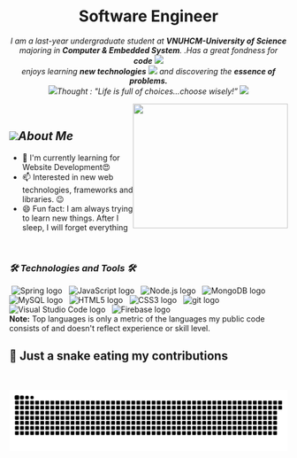 <a href="#" target="_blank">
<!--   <img src="svg/c0mr4de.svg" width="1200" alt="c0mr4de-official" /> -->
</a>
<h1 align="center">Software Engineer</h1>
<p align="center">
  <em>
    I am a last-year undergraduate student at <b>VNUHCM-University of Science</b><br>majoring in <b>Computer & Embedded System</b>.
.Has a great fondness for <b>code</b> <img src="./images/Developer.gif" width="30px">
    <br>enjoys learning <b>new technologies</b> <img src="./images/Designer.gif" width="36px"> and discovering the <b>essence of problems.</b>
  </em> 
  <br>
  <img src="./images/dog_2.gif" width="50" /><i align="center">Thought : "Life is full of choices…choose wisely!”</i> <img src="./images/dog_1.gif" width="50" />
</p>
 <img src="./images/divider.gif" alt="">
 <img  align="right" width=280 height=225px  src="https://cdn.dribbble.com/users/1059583/screenshots/4171367/coding-freak.gif" width="400" />
 
## <img src="./images/stats.gif" width="30px">***About Me***
* 🌱 I'm currently learning for Website Development😍
* 📫 Interested in new web technologies, frameworks and libraries. 😉
* 😄 Fun fact: I am always trying to learn new things. After I sleep, I will forget everything

<br>

### ***🛠 Technologies and Tools 🛠***

 <img src="./images/divider.gif" alt="">
<!-- https://simpleicons.org/ -->
<span><img src="https://img.shields.io/badge/SpringJava-282C34?logo=spring&logoColor=#6DB33F" alt="Spring logo" title="Spring" height="25" /></span>
&nbsp;
<span><img src="https://img.shields.io/badge/JavaScript-282C34?logo=javascript&logoColor=F7DF1E" alt="JavaScript logo" title="JavaScript" height="25" /></span>
&nbsp;
<!-- <span><img src="https://img.shields.io/badge/ReactJS-282C34?logo=react&logoColor=61DAFB" alt="ReactJS logo" title="ReactJS" height="25" /></span>
&nbsp; -->
<!-- <span><img src="https://img.shields.io/badge/Redux-282C34?logo=redux&logoColor=764ABC" alt="Redux logo" title="Redux" height="25" /></span>
&nbsp; -->
<span><img src="https://img.shields.io/badge/Node.js-282C34?logo=node.js&logoColor=00F200" alt="Node.js logo" title="Node.js" height="25" /></span>
&nbsp;
<span><img src="https://img.shields.io/badge/MongoDB-282C34?logo=mongodb&logoColor=47A248" alt="MongoDB logo" title="MongoDB" height="25" /></span>
&nbsp;
<span><img src="https://img.shields.io/badge/MySQL-282C34?logo=mysql&logoColor=4479A1" alt="MySQL logo" title="MySQL" height="25" /></span>
&nbsp;
<!-- <span><img src="https://img.shields.io/badge/Three.js-282C34?logo=three.js&logoColor=FFFFFF" alt="Three.js logo" title="Three.js" height="25" /></span>
&nbsp; -->
<span><img src="https://img.shields.io/badge/HTML5-282C34?logo=html5&logoColor=E34F26" alt="HTML5 logo" title="HTML5" height="25" /></span>
&nbsp;
<span><img src="https://img.shields.io/badge/CSS3-282C34?logo=css3&logoColor=1572B6" alt="CSS3 logo" title="CSS3" height="25" /></span>
&nbsp;
<!-- <span><img src="https://img.shields.io/badge/Sass-282C34?logo=sass&logoColor=CC6699" alt="SASS logo" title="SASS" height="25" /></span>
&nbsp; -->
<!-- <span><img src="https://img.shields.io/badge/Bootstrap-282C34?logo=bootstrap&logoColor=7952B3" alt="Bootstrap logo" title="Bootstrap" height="25" /></span>
&nbsp; -->
<!-- <span><img src="https://img.shields.io/badge/ESLint-282C34?logo=eslint&logoColor=4B32C3" alt="ESLint logo" title="ESLint" height="25" /></span>
&nbsp; -->
<span><img src="https://img.shields.io/badge/git-282C34?logo=git&logoColor=F05032" alt="git logo" title="git" height="25" /></span>
&nbsp;
<span><img src="https://img.shields.io/badge/VS%20Code-282C34?logo=visual-studio-code&logoColor=007ACC" alt="Visual Studio Code logo" title="Visual Studio Code" height="25" /></span>
&nbsp;
<span><img src="https://img.shields.io/badge/Firebase-282C34?logo=firebase&logoColor=FFCA28" alt="Firebase logo" title="Firebase" height="25" /></span>
&nbsp;
<!-- <span><img src="https://img.shields.io/badge/WordPress-282C34?logo=wordPress&logoColor=21759B" alt="WordPress logo" title="WordPress" height="25" /></span>
&nbsp; -->
<br>
<!-- 
### ***📊 GitHub Profile Stats***
 <img src="./images/divider.gif" alt="">
 
 <div align=center>
  <a href="#" title="c0mr4de">
    <img width="315" height="200" align="center" src="https://github-readme-stats.vercel.app/api/top-langs/?username=c0mr4dex&hide=c%23,powershell,Mathematica,Ruby,Objective-C,Objective-C%2b%2b,Cuda&theme=tokyonight&langs_count=8&layout=compact&border_color=61dafb&text_color=ffffff&hide_border=true" />
  </a>

  <a href="#" title="c0mr4de">
    <img align="right" width="434" src="https://github-readme-stats.vercel.app/api?username=c0mr4dex&show_icons=true&theme=tokyonight&border_color=61dafb&hide_border=true" />
  </a>
</div> -->
<b>Note:</b> Top languages is only a metric of the languages my public code consists of and doesn't reflect experience or skill level.
 
<h2> 🐍 Just a snake eating my contributions</h2>
 <img src="./images/divider.gif" alt="">

![snake gif](https://github.com/c0mr4dev/c0mr4dev/blob/output/github-contribution-grid-snake.svg)
